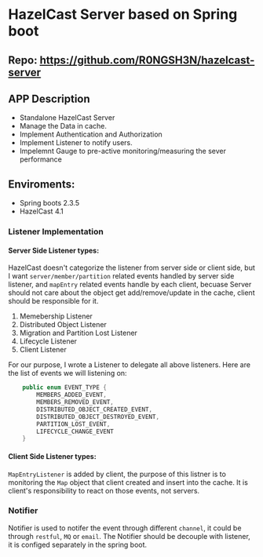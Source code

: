 
# HazelCast Server based on Spring boot

## Repo:  https://github.com/R0NGSH3N/hazelcast-server

## APP Description

- Standalone HazelCast Server
- Manage the Data in cache.
- Implement Authentication and Authorization
- Implement Listener to notify users.
- Impelemnt Gauge to pre-active monitoring/measuring the sever performance

## Enviroments:

- Spring boots 2.3.5
- HazelCast 4.1

### Listener Implementation

#### Server Side Listener types:

HazelCast doesn't categorize the listener from server side or client side, but I want `server/member/partition` related events handled by server side listener, and `mapEntry` related events handle by each client, becuase Server should not care about the object get add/remove/update in the cache, client should be responsible for it.

1. Memebership Listener
2. Distributed Object Listener
3. Migration and Partition Lost Listener
4. Lifecycle Listener
5. Client Listener

For our purpose, I wrote a Listener to delegate all above listeners. Here are the list of events we will listening on:

~~~java
    public enum EVENT_TYPE {
        MEMBERS_ADDED_EVENT,
        MEMBERS_REMOVED_EVENT,
        DISTRIBUTED_OBJECT_CREATED_EVENT,
        DISTRIBUTED_OBJECT_DESTROYED_EVENT,
        PARTITION_LOST_EVENT,
        LIFECYCLE_CHANGE_EVENT
    }
~~~

#### Client Side Listener types:

`MapEntryListener` is added by client, the purpose of this listner is to monitoring the `Map` object that client created and insert into the cache. It is client's responsibility to react on those events, not servers.


### Notifier

Notifier is used to notifer the event through different `channel`, it could be through `restful`, `MQ` or `email`. The Notifier should be decouple with listener, it is configed separately in the spring boot. 